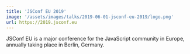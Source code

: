 ```yaml
---
title: 'JSConf EU 2019'
image: '/assets/images/talks/2019-06-01-jsconf-eu-2019/logo.png'
url: https://2019.jsconf.eu
---
```


JSConf EU is a major conference for the JavaScript community in Europe, annually
taking place in Berlin, Germany.
